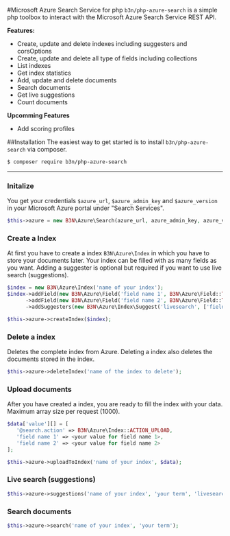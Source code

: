 #Microsoft Azure Search Service for php
`b3n/php-azure-search` is a simple php toolbox to interact with the Microsoft Azure Search Service REST API.

**Features:**
- Create, update and delete indexes including suggesters and corsOptions
- Create, update and delete all type of fields including collections
- List indexes
- Get index statistics
- Add, update and delete documents
- Search documents
- Get live suggestions
- Count documents

 **Upcomming Features**
 * Add scoring profiles

##Installation
The easiest way to get started is to install `b3n/php-azure-search` via composer.
```bash
$ composer require b3n/php-azure-search
```
---

### Initalize
You get your credentials `$azure_url`, `$azure_admin_key` and `$azure_version` in your Microsoft Azure portal under "Search Services".
```php
$this->azure = new B3N\Azure\Search(azure_url, azure_admin_key, azure_version);
```

### Create a Index
 At first you have to create a index `B3N\Azure\Index` in which you have to store your documents later.
 Your index can be filled with as many fields as you want. Adding a suggester is optional but required if
 you want to use live search (suggestions).

 ```php
$index = new B3N\Azure\Index('name of your index');
$index->addField(new B3N\Azure\Field('field name 1', B3N\Azure\Field::TYPE_STRING, true))
       ->addField(new B3N\Azure\Field('field name 2', B3N\Azure\Field::TYPE_STRING))
       ->addSuggesters(new B3N\Azure\Index\Suggest('livesearch', ['field name(s)']));

$this->azure->createIndex($index);
 ```

 ### Delete a index
 Deletes the complete index from Azure. Deleting a index also deletes the documents stored in the index.
 ```php
 $this->azure->deleteIndex('name of the index to delete');
 ```

 ### Upload documents
 After you have created a index, you are ready to fill the index with your data. Maximum array size per request (1000).
 ```php
$data['value'][] = [
    '@search.action' => B3N\Azure\Index::ACTION_UPLOAD,
    'field name 1' => <your value for field name 1>,
    'field name 2' => <your value for field name 2>
];

$this->azure->uploadToIndex('name of your index', $data);
 ```

 ### Live search (suggestions)
 ```php
$this->azure->suggestions('name of your index', 'your term', 'livesearch')
 ```

 ### Search documents
 ```php
$this->azure->search('name of your index', 'your term');
  ```